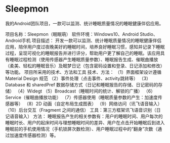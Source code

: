 # Sleepmon
我的Android团队项目，一款可以监测、统计睡眠质量情况的睡眠健康伴侣应用。

项目名称：Sleepmon（眠眠萌）
软件环境：Windows10、Android Studio、Android手机
项目描述：
开发一款可以监测、统计睡眠质量情况的睡眠健康伴侣应用，陪伴用户度过夜晚美好的睡眠时间，培养良好睡眠习惯，感知并记录下睡眠过程，呈现可视化的睡眠报告并进行评分，帮助用户更了解自己的睡眠。该应用具有睡眠过程检测（使用传感器产生睡眠质量参数）、睡眠报告生成、催眠曲播放（柔美、轻松的睡眠音乐）及眠梦日记（包含密码设置和登录、日记添加和修改）等功能。
项目所采用的技术、方法和工具
技术、方法：
（1）界面框架设计遵循 Material Design 规范
（2）事件处理（点击事件、activity跳转等）
（3）Database 和 sharedPref 数据存储方式（日记和睡眠报告的存储、日记密码的存储）
（4）Widegt
（5）Broadcast（睡眠时间的统计、解锁的广播）
（6）Service（催眠曲播放功能）
（7）传感器使用（睡眠质量参数的产生：加速度传感器等）
（8）2D 动画（自定布局生成图表）
（9）网络访问（讯飞语音输入）
（10）后台交互（Fragment 之间的通信）
工具：第三方框架讯飞语音识别（日记语音输入）
方法：
睡眠报告产生的相关参数有：用户的睡眠时间、用户每次的睡眠时长、用户的起床时间与理想睡眠时间的差异、用户在点击开始睡眠后到进入睡眠前的手机使用情况（手机锁屏次数检测）、用户睡眠过程中的“翻身”次数（通过加速度传感器检测）等。
